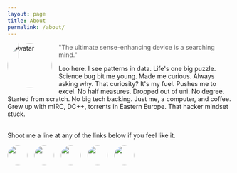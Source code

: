 ```yaml
---
layout: page
title: About
permalink: /about/
---
```


<style>
img {
  float: left;
  border-radius: 50%;
  margin-right:15px;
}
</style>
<img src="/assets/avatar.png" alt="Avatar" style="width:100px; height:100px; object-fit:cover;">

> "The ultimate sense-enhancing device is a searching mind."

Leo here.
I see patterns in data.
Life's one big puzzle.
Science bug bit me young.
Made me curious.
Always asking why.
That curiosity?
It's my fuel.
Pushes me to excel.
No half measures.
Dropped out of uni.
No degree.
Started from scratch.
No big tech backing.
Just me, a computer, and coffee.
Grew up with mIRC, DC++, torrents in Eastern Europe.
That hacker mindset stuck.

<br> Shoot me a line at any of the links below if you feel like it.

<body>
<a href="https://www.goodreads.com/user/show/90047214-claudiu-leoveanu">
<img src="/assets/goodreads.png" width="45" height="45">
</a>
<a href="https://www.linkedin.com/in/futurisold/">
<img src="/assets/linkedin.png" width="45" height="45">
</a>
<a href="https://x.com/futurisold">
<img src="/assets/twitter.png" width="45" height="45">
</a>
<a href="https://open.spotify.com/user/i6iljufwad8zsg7pbyyrekc9a">
<img src="/assets/spotify.png" width="45" height="45">
</a>
<a href="https://bandcamp.com/findx">
<img src="/assets/bandcamp.png" width="45" height="45">
</a>
</body>
